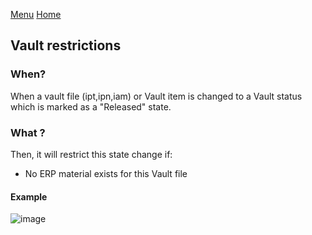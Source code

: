 [Menu](../README.md) [Home](./home.md)
## Vault restrictions

### When?

When a vault file (ipt,ipn,iam) or Vault item is changed to a Vault status which is marked as a "Released" state.

### What ?

Then, it will restrict this state change if:
+ No ERP material exists for this Vault file 

#### Example

![image](https://user-images.githubusercontent.com/36075173/76969668-f9e07080-692a-11ea-90fe-3070cb7122ed.png)
